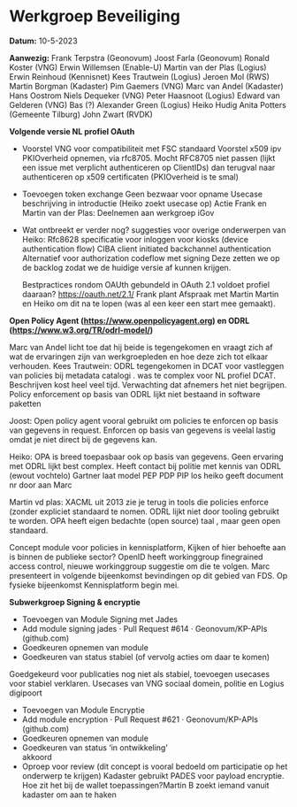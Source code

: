 # Werkgroep Beveiliging

**Datum:** 10-5-2023

**Aanwezig:** 
Frank Terpstra	(Geonovum)
Joost Farla	(Geonovum)
Ronald Koster	(VNG)
Erwin Willemsen	(Enable-U)
Martin van der Plas	(Logius)
Erwin Reinhoud	(Kennisnet)
Kees Trautwein (Logius)
Jeroen Mol	(RWS)
Martin Borgman (Kadaster)
Pim Gaemers (VNG)
Marc van Andel (Kadaster)
Hans Oostrom
Niels Dequeker	(VNG)
Peter Haasnoot (Logius)
Edward van Gelderen	(VNG)
Bas	(?)
Alexander Green (Logius)
Heiko Hudig
Anita Potters (Gemeente Tilburg)
John Zwart	(RVDK)

**Volgende versie NL profiel OAuth**
*	Voorstel VNG voor compatibiliteit met FSC standaard
Voorstel x509 ipv PKIOverheid opnemen, via rfc8705. Mocht RFC8705 niet passen (lijkt een issue met verplicht authenticeren op ClientIDs) dan terugval naar authenticeren op x509 certificaten (PKIOverheid is te smal)
*	Toevoegen token exchange
	Geen bezwaar voor opname
	Usecase beschrijving in introductie (Heiko zoekt usecase op)
	Actie Frank en Martin van der Plas: Deelnemen aan werkgroep iGov
*	Wat ontbreekt er verder nog?
	suggesties voor overige onderwerpen van Heiko:
	Rfc8628 specificatie voor inloggen voor kiosks (device authentication flow)
	CIBA client initiated backchannel authentication
	Alternatief voor authorization codeflow met signing
	Deze zetten we op de backlog zodat we de huidige versie af kunnen krijgen.
	
	
	Bestpractices rondom OAUth gebundeld in OAuth 2.1 voldoet profiel daaraan? https://oauth.net/2.1/
	Frank plant Afspraak met Martin Martin en Heiko om dit na te lopen (was al een keer een start mee gemaakt).

**Open Policy Agent (https://www.openpolicyagent.org) en ODRL (https://www.w3.org/TR/odrl-model/)**

Marc van Andel licht toe dat hij beide is tegengekomen en vraagt zich af wat de ervaringen zijn van werkgroepleden en hoe deze zich tot elkaar verhouden.
Kees Trautwein: ODRL tegengekomen in DCAT voor vastleggen van policies bij metadata catalogi . was  te complex voor NL profiel DCAT. Beschrijven kost heel veel tijd. Verwachting dat afnemers het niet begrijpen.
Policy enforcement op basis van ODRL lijkt niet bestaand in software paketten

Joost: Open policy agent vooral gebruikt om policies te enforcen op basis van gegevens in request. Enforcen op basis van gegevens is veelal lastig omdat je niet direct bij de gegevens kan.

Heiko: OPA is breed toepasbaar ook op basis van gegevens. Geen ervaring met ODRL lijkt best complex. Heeft contact bij politie met kennis van ODRL (ewout vochtelo)
Gartner laat model PEP PDP PIP los heiko geeft document nr door aan Marc

Martin vd plas: XACML uit 2013 zie je terug in tools die policies enforce (zonder expliciet standaard te nomen. ODRL lijkt niet door tooling gebruikt te worden.
OPA heeft eigen bedachte (open source) taal , maar geen open standaard.

Concept module voor policies in kennisplatform, Kijken of hier behoefte aan is binnen de publieke sector?
OpenID heeft workinggroup finegrained access control, nieuwe workinggroup suggestie om die te volgen.
Marc presenteert in volgende bijeenkomst bevindingen op dit gebied van FDS. Op fysieke bijeenkomst Kennisplatform begin mei.

**Subwerkgroep Signing & encryptie**

* Toevoegen van Module Signing met Jades
*	Add module signing jades · Pull Request #614 · Geonovum/KP-APIs (github.com)
*	Goedkeuren opnemen van module
*	Goedkeuren van status stabiel (of vervolg acties om daar te komen)

Goedgekeurd voor publicaties nog niet als stabiel, toevoegen usecases voor stabiel verklaren. Usecases van VNG sociaal domein, politie en Logius digipoort
 
* Toevoegen van Module Encryptie
*	Add module encryption  · Pull Request #621 · Geonovum/KP-APIs (github.com)
*   Goedkeuren opnemen van module
*   Goedkeuren van status ‘in ontwikkeling’  
akkoord
*	Oproep voor review (dit concept is vooral bedoeld om participatie op het onderwerp te krijgen) Kadaster gebruikt PADES voor payload encryptie. 
Hoe zit het bij de wallet toepassingen?Martin B zoekt iemand vanuit kadaster om  aan te haken






